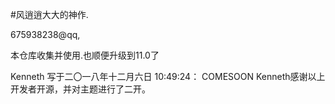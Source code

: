 #风逍逍大大的神作.

675938238@qq,

本仓库收集并使用.也顺便升级到11.0了


Kenneth 写于二〇一八年十二月六日 10:49:24：
COMESOON Kenneth感谢以上开发者开源，并对主题进行了二开。